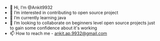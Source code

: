 - 👋 Hi, I’m @Ankit9932
- 👀 I’m interested in contributing to open source project
- 🌱 I’m currently learning java 
- 💞️ I’m looking to collaborate on beginners level open source projects just to gain some confidence about it's working
- 📫 How to reach me - ankit.ap.9932@gmail.com

<!---
Ankit9932/Ankit9932 is a ✨ special ✨ repository because its `README.md` (this file) appears on your GitHub profile.
You can click the Preview link to take a look at your changes.
--->
